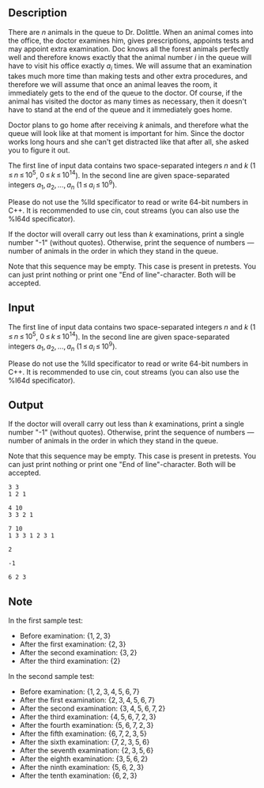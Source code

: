 ## Description

<div><p>There are <span class="tex-span"><i>n</i></span> animals in the queue to Dr. Dolittle. When an animal comes into the office, the doctor examines him, gives prescriptions, appoints tests and may appoint extra examination. Doc knows all the forest animals perfectly well and therefore knows exactly that the animal number <span class="tex-span"><i>i</i></span> in the queue will have to visit his office exactly <span class="tex-span"><i>a</i><sub class="lower-index"><i>i</i></sub></span> times. We will assume that an examination takes much more time than making tests and other extra procedures, and therefore we will assume that once an animal leaves the room, it immediately gets to the end of the queue to the doctor. Of course, if the animal has visited the doctor as many times as necessary, then it doesn't have to stand at the end of the queue and it immediately goes home. </p><p>Doctor plans to go home after receiving <span class="tex-span"><i>k</i></span> animals, and therefore what the queue will look like at that moment is important for him. Since the doctor works long hours and she can't get distracted like that after all, she asked you to figure it out. </p></div><div class="input-specification"><p>The first line of input data contains two space-separated integers <span class="tex-span"><i>n</i></span> and <span class="tex-span"><i>k</i></span> (<span class="tex-span">1 ≤ <i>n</i> ≤ 10<sup class="upper-index">5</sup></span>, <span class="tex-span">0 ≤ <i>k</i> ≤ 10<sup class="upper-index">14</sup></span>). In the second line are given space-separated integers <span class="tex-span"><i>a</i><sub class="lower-index">1</sub>, <i>a</i><sub class="lower-index">2</sub>, ..., <i>a</i><sub class="lower-index"><i>n</i></sub></span> (<span class="tex-span">1 ≤ <i>a</i><sub class="lower-index"><i>i</i></sub> ≤ 10<sup class="upper-index">9</sup></span>).</p><p>Please do not use the <span class="tex-font-style-tt">%lld</span> specificator to read or write 64-bit numbers in C++. It is recommended to use <span class="tex-font-style-tt">cin</span>, <span class="tex-font-style-tt">cout</span> streams (you can also use the <span class="tex-font-style-tt">%I64d</span> specificator). </p></div><div class="output-specification"><p>If the doctor will overall carry out less than <span class="tex-span"><i>k</i></span> examinations, print a single number "-1" (without quotes). Otherwise, print the sequence of numbers — number of animals in the order in which they stand in the queue. </p><p><span class="tex-font-style-bf">Note that this sequence may be empty.</span> This case is present in pretests. You can just print nothing or print one "End of line"-character. Both will be accepted.</p></div>

## Input

<p>The first line of input data contains two space-separated integers <span class="tex-span"><i>n</i></span> and <span class="tex-span"><i>k</i></span> (<span class="tex-span">1 ≤ <i>n</i> ≤ 10<sup class="upper-index">5</sup></span>, <span class="tex-span">0 ≤ <i>k</i> ≤ 10<sup class="upper-index">14</sup></span>). In the second line are given space-separated integers <span class="tex-span"><i>a</i><sub class="lower-index">1</sub>, <i>a</i><sub class="lower-index">2</sub>, ..., <i>a</i><sub class="lower-index"><i>n</i></sub></span> (<span class="tex-span">1 ≤ <i>a</i><sub class="lower-index"><i>i</i></sub> ≤ 10<sup class="upper-index">9</sup></span>).</p><p>Please do not use the <span class="tex-font-style-tt">%lld</span> specificator to read or write 64-bit numbers in C++. It is recommended to use <span class="tex-font-style-tt">cin</span>, <span class="tex-font-style-tt">cout</span> streams (you can also use the <span class="tex-font-style-tt">%I64d</span> specificator). </p>

## Output

<p>If the doctor will overall carry out less than <span class="tex-span"><i>k</i></span> examinations, print a single number "-1" (without quotes). Otherwise, print the sequence of numbers — number of animals in the order in which they stand in the queue. </p><p><span class="tex-font-style-bf">Note that this sequence may be empty.</span> This case is present in pretests. You can just print nothing or print one "End of line"-character. Both will be accepted.</p>





```input1
3 3
1 2 1

```




```input2
4 10
3 3 2 1

```




```input3
7 10
1 3 3 1 2 3 1

```




```output1
2
```




```output2
-1

```




```output3
6 2 3
```



## Note

<p>In the first sample test:</p><ul> <li> Before examination: <span class="tex-span">{1, 2, 3}</span> </li><li> After the first examination: <span class="tex-span">{2, 3}</span> </li><li> After the second examination: <span class="tex-span">{3, 2}</span> </li><li> After the third examination: <span class="tex-span">{2}</span> </li></ul><p>In the second sample test:</p><ul> <li> Before examination: <span class="tex-span">{1, 2, 3, 4, 5, 6, 7}</span> </li><li> After the first examination: <span class="tex-span">{2, 3, 4, 5, 6, 7}</span> </li><li> After the second examination: <span class="tex-span">{3, 4, 5, 6, 7, 2}</span> </li><li> After the third examination: <span class="tex-span">{4, 5, 6, 7, 2, 3}</span> </li><li> After the fourth examination: <span class="tex-span">{5, 6, 7, 2, 3}</span> </li><li> After the fifth examination: <span class="tex-span">{6, 7, 2, 3, 5}</span> </li><li> After the sixth examination: <span class="tex-span">{7, 2, 3, 5, 6}</span> </li><li> After the seventh examination: <span class="tex-span">{2, 3, 5, 6}</span> </li><li> After the eighth examination: <span class="tex-span">{3, 5, 6, 2}</span> </li><li> After the ninth examination: <span class="tex-span">{5, 6, 2, 3}</span> </li><li> After the tenth examination: <span class="tex-span">{6, 2, 3}</span> </li></ul>
